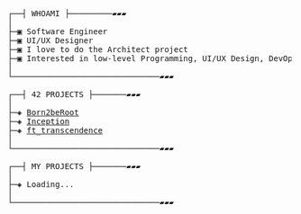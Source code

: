 
<pre>
  
┌──┤ WHOAMI ├─────────▰▰▰
│
├─▣ Software Engineer
├─▣ UI/UX Designer
├─▣ I love to do the Architect project
├─▣ Interested in low-level Programming, UI/UX Design, DevOps, Cloud and AI.
│
└───────────────────────────────▰▰▰

┌──┤ 42 PROJECTS ├───────▰▰▰
│
├─◈ <a href="https://github.com/siiine-764/Born2beroot-42">Born2beRoot</a>
├─◈ <a href="https://github.com/siiine-764/inception">Inception</a>
├─◈ <a href="">ft_transcendence</a>
│
└───────────────────────────────▰▰▰

┌──┤ MY PROJECTS ├───────▰▰▰
│
├─◈ Loading...
│
└───────────────────────────────▰▰▰
</pre>


